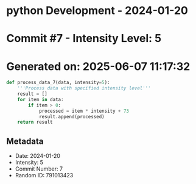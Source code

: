 ﻿# python Development - 2024-01-20
# Commit #7 - Intensity Level: 5
# Generated on: 2025-06-07 11:17:32
```python
def process_data_7(data, intensity=5):
    '''Process data with specified intensity level'''
    result = []
    for item in data:
        if item > 0:
            processed = item * intensity + 73
            result.append(processed)
    return result
```
## Metadata
- Date: 2024-01-20
- Intensity: 5
- Commit Number: 7
- Random ID: 791013423
